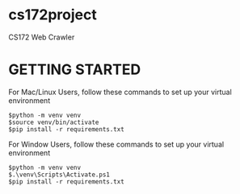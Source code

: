 # cs172project
CS172 Web Crawler

# GETTING STARTED

For Mac/Linux Users, follow these commands to set up your virtual environment

```
$python -m venv venv
$source venv/bin/activate
$pip install -r requirements.txt
```

For Window Users, follow these commands to set up your virtual environment
```
$python -m venv venv
$.\venv\Scripts\Activate.ps1
$pip install -r requirements.txt
```
